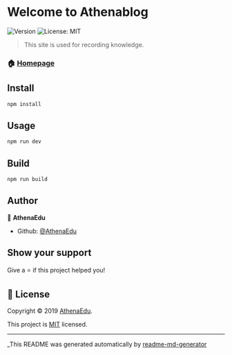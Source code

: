 # Welcome to Athenablog
![Version](https://img.shields.io/badge/version-1.0.0-blue.svg?cacheSeconds=2592000)
![License: MIT](https://img.shields.io/badge/License-MIT-yellow.svg)

> This site is used for recording knowledge.

### 🏠 [Homepage](http://sample.io)

## Install

```sh
npm install
```

## Usage

```sh
npm run dev
```

## Build

```sh
npm run build
```

## Author

👤 **AthenaEdu**

* Github: [@AthenaEdu](https://github.com/AthenaEdu)

## Show your support

Give a ⭐️ if this project helped you!


## 📝 License

Copyright © 2019 [AthenaEdu](https://github.com/AthenaEdu).

This project is [MIT](https://mit.io) licensed.

***
_This README was generated automatically by [readme-md-generator](https://github.com/kefranabg/readme-md-generator)